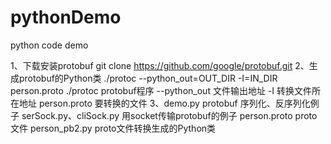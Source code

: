 # pythonDemo
python code demo

1、下载安装protobuf
git clone https://github.com/google/protobuf.git
2、生成protobuf的Python类
./protoc --python_out=OUT_DIR -I=IN_DIR person.proto
./protoc protobuf程序
--python_out 文件输出地址
-I 转换文件所在地址
person.proto 要转换的文件
3、demo.py protobuf 序列化、反序列化例子
serSock.py、cliSock.py 用socket传输protobuf的例子
person.proto proto文件
person_pb2.py proto文件转换生成的Python类
